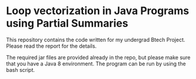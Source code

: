# Loop vectorization in Java Programs using Partial Summaries

This repository contains the code written for my undergrad Btech Project. Please read the report for the details.

The required jar files are provided already in the repo, but please make sure that you have a Java 8 environment. The program can be run by using the bash script.